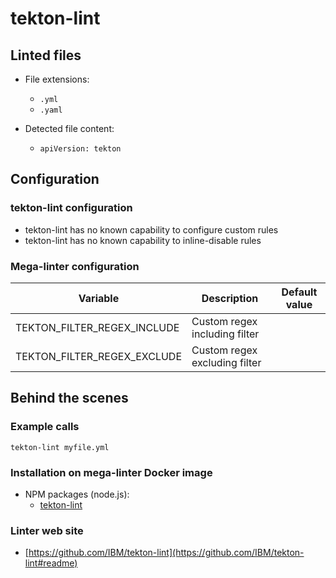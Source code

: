 <!-- markdownlint-disable MD033 MD041 -->
<!-- Generated by .automation/build.py, please do not update manually -->
# tekton-lint

## Linted files

- File extensions:
  - `.yml`
  - `.yaml`

- Detected file content:
  - `apiVersion: tekton`

## Configuration

### tekton-lint configuration

- tekton-lint has no known capability to configure custom rules
- tekton-lint has no known capability to inline-disable rules

### Mega-linter configuration

| Variable | Description | Default value |
| ----------------- | -------------- | -------------- |
| TEKTON_FILTER_REGEX_INCLUDE | Custom regex including filter |  |
| TEKTON_FILTER_REGEX_EXCLUDE | Custom regex excluding filter |  |

## Behind the scenes

### Example calls

```shell
tekton-lint myfile.yml
```


### Installation on mega-linter Docker image

- NPM packages (node.js):
  - [tekton-lint](https://www.npmjs.com/package/tekton-lint)

### Linter web site
- [https://github.com/IBM/tekton-lint](https://github.com/IBM/tekton-lint#readme)

